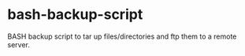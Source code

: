 # bash-backup-script
BASH backup script to tar up files/directories and ftp them to a remote server.
